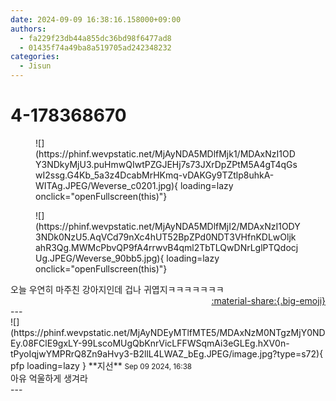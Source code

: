 ```yaml
---
date: 2024-09-09 16:38:16.158000+09:00
authors:
  - fa229f23db44a855dc36bd98f6477ad8
  - 01435f74a49ba8a519705ad242348232
categories:
  - Jisun
---
```


# 4-178368670

<div class="post-container" markdown="1">
<div class="content-container md-sidebar__scrollwrap" markdown="1">


<figure markdown="1">
![](https://phinf.wevpstatic.net/MjAyNDA5MDlfMjk1/MDAxNzI1ODY3NDkyMjU3.puHmwQIwtPZGJEHj7s73JXrDpZPtM5A4gT4qGswI2ssg.G4Kb_5a3z4DcabMrHKmq-vDAKGy9TZtlp8uhkA-WITAg.JPEG/Weverse_c0201.jpg){ loading=lazy onclick="openFullscreen(this)"}
</figure>

<figure markdown="1">
![](https://phinf.wevpstatic.net/MjAyNDA5MDlfMjI2/MDAxNzI1ODY3NDk0NzU5.AqVCd79nXc4hUT52BpZPd0NDT3VHfnKDLwOljkahR3Qg.MWMcPbvQP9fA4rrwvB4qml2TbTLQwDNrLglPTQdocjUg.JPEG/Weverse_90bb5.jpg){ loading=lazy onclick="openFullscreen(this)"}
</figure>
오늘 우연히 마주친 강아지인데 겁나 귀엽지ㅋㅋㅋㅋㅋㅋㅋ

</div>
</div>

<div style="text-align: right;" markdown="1">
<a href="https://weverse.io/fromis9/fanpost/4-178368670" style="text-align: right;">:material-share:{.big-emoji}</a>
</div>
---

<div class="comments-container md-sidebar__scrollwrap" markdown="1">
<div class="comment" markdown="1">
<div class='id-container' markdown="1">
![](https://phinf.wevpstatic.net/MjAyNDEyMTlfMTE5/MDAxNzM0NTgzMjY0NDEy.08FClE9gxLY-99LscoMUgQbKnrVicLFFWSqmAi3eGLEg.hXV0n-tPyoIqjwYMPRrQ8Zn9aHvy3-B2llL4LWAZ_bEg.JPEG/image.jpg?type=s72){ pfp loading=lazy }
**<span class="artist">지선</span>** <small>Sep 09 2024, 16:38</small><br>
</div>
<div class='comment-body' markdown="1">
아유 억울하게 생겨라
</div>
</div>
</div>
---
